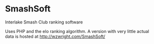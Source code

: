 # SmashSoft
Interlake Smash Club ranking software

Uses PHP and the elo ranking algorithm. A version with very little actual data is hosted at http://wzwright.com/SmashSoft/
